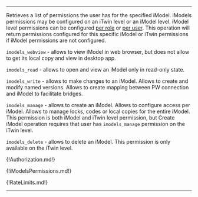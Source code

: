 ---

Retrieves a list of permissions the user has for the specified iModel. iModels permissions may be configured on an iTwin level or an iModel level. iModel level permissions can be configured [per role](https://developer.bentley.com/apis/imodels-v2/operations/update-imodel-role-permissions/) or [per user](https://developer.bentley.com/apis/imodels-v2/operations/update-imodel-user-permissions/). This operation will return permissions configured for this specific iModel or iTwin permissions if iModel permissions are not configured.

`imodels_webview` - allows to view iModel in web browser, but does not allow to get its local copy and view in desktop app.

`imodels_read` - allows to open and view an iModel only in read-only state.

`imodels_write` - allows to make changes to an iModel. Allows to create and modify named versions. Allows to create mapping between PW connection and iModel to facilitate bridges.

`imodels_manage` - allows to create an iModel. Allows to configure access per iModel. Allows to manage locks, codes or local copies for the entire iModel. This permission is both iModel and iTwin level permission, but Create iModel operation requires that user has `imodels_manage` permission on the iTwin level.

`imodels_delete` - allows to delete an iModel. This permission is only available on the iTwin level.

{!Authorization.md!}

{!iModelsPermissions.md!}

{!RateLimits.md!}

---